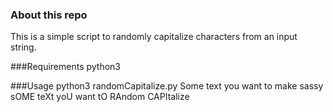 ### About this repo
This is a simple script to randomly capitalize characters from an input string.

###Requirements
python3

###Usage
	python3 randomCapitalize.py Some text you want to make sassy
	sOME teXt yoU want tO RAndom CAPItalize
